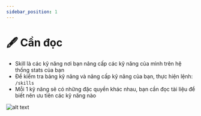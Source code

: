 ```yaml
---
sidebar_position: 1
---
```


# 🖋 Cần đọc
- Skill là các kỹ năng nơi bạn nâng cấp các kỹ năng của mình trên hệ thống stats của bạn
- Để kiểm tra bảng kỹ năng và nâng cấp kỹ năng của bạn, thực hiện lệnh: `/skills`
- Mỗi 1 kỹ năng sẽ có những đặc quyền khác nhau, bạn cần đọc tài liệu để biết nên ưu tiên các kỹ năng nào

![alt text](https://user-images.githubusercontent.com/35800803/222188066-c8f26796-46c4-4dc2-8415-a342b83db394.png)